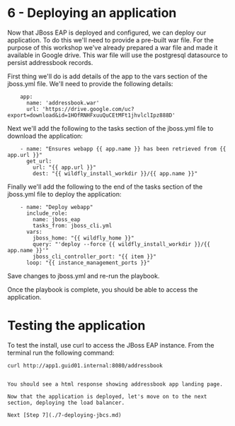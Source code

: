 # 6 - Deploying an application

Now that JBoss EAP is deployed and configured, we can deploy our application.  To do this we'll need to provide a pre-built war file.  For the purpose of this workshop we've already prepared a war file and made it available in Google drive.  This war file will use the postgresql datasource to persist addressbook records.

First thing we'll do is add details of the app to the vars section of the jboss.yml file.  We'll need to provide the following details:

```
    app:
      name: 'addressbook.war'
      url: 'https://drive.google.com/uc?export=download&id=1HOfRNHFxuuQuCEtMFt1jhvlclIpz888D'
```

Next we'll add the following to the tasks section of the jboss.yml file to download the application:

```
    - name: "Ensures webapp {{ app.name }} has been retrieved from {{ app.url }}"
      get_url:
        url: "{{ app.url }}"
        dest: "{{ wildfly_install_workdir }}/{{ app.name }}"
```

Finally we'll add the following to the end of the tasks section of the jboss.yml file to deploy the application:

```
    - name: "Deploy webapp"
      include_role:
        name: jboss_eap
        tasks_from: jboss_cli.yml
      vars:
        jboss_home: "{{ wildfly_home }}"
        query: "'deploy --force {{ wildfly_install_workdir }}/{{ app.name }}'"
        jboss_cli_controller_port: "{{ item }}"
      loop: "{{ instance_management_ports }}"
```

Save changes to jboss.yml and re-run the playbook.

Once the playbook is complete, you should be able to access the application.

# Testing the application

To test the install, use curl to access the JBoss EAP instance.  From the terminal run the following command:

```
curl http://app1.guid01.internal:8080/addressbook
```

```

You should see a html response showing addressbook app landing page.

Now that the application is deployed, let's move on to the next section, deploying the load balancer.

Next [Step 7](./7-deploying-jbcs.md)